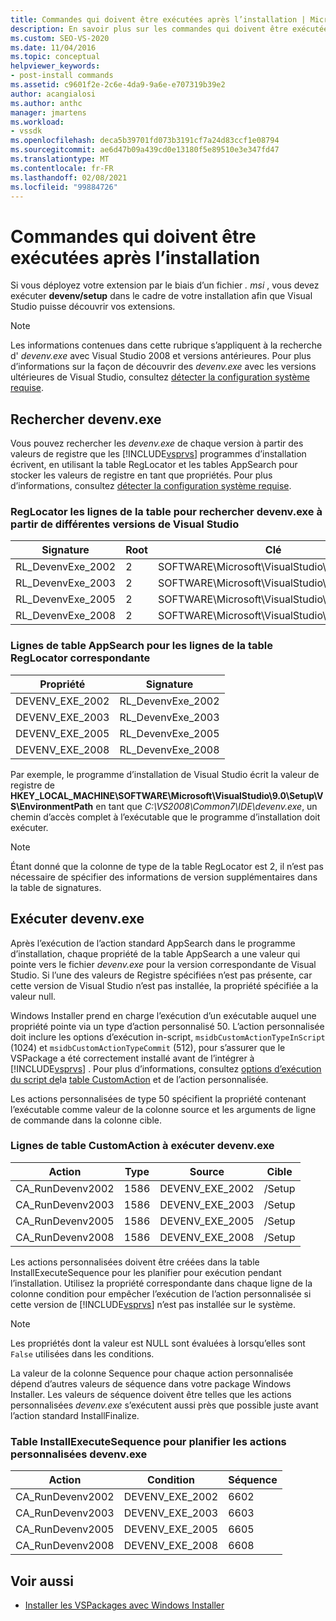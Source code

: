 ```yaml
---
title: Commandes qui doivent être exécutées après l’installation | Microsoft Docs
description: En savoir plus sur les commandes qui doivent être exécutées dans le cadre de l’installation d’une extension déployée via un fichier. msi dans Visual Studio.
ms.custom: SEO-VS-2020
ms.date: 11/04/2016
ms.topic: conceptual
helpviewer_keywords:
- post-install commands
ms.assetid: c9601f2e-2c6e-4da9-9a6e-e707319b39e2
author: acangialosi
ms.author: anthc
manager: jmartens
ms.workload:
- vssdk
ms.openlocfilehash: deca5b39701fd073b3191cf7a24d83ccf1e08794
ms.sourcegitcommit: ae6d47b09a439cd0e13180f5e89510e3e347fd47
ms.translationtype: MT
ms.contentlocale: fr-FR
ms.lasthandoff: 02/08/2021
ms.locfileid: "99884726"
---
```

# <a name="commands-that-must-be-run-after-installation"></a>Commandes qui doivent être exécutées après l’installation
Si vous déployez votre extension par le biais d’un fichier *. msi* , vous devez exécuter **devenv/setup** dans le cadre de votre installation afin que Visual Studio puisse découvrir vos extensions.

> [!NOTE]
> Les informations contenues dans cette rubrique s’appliquent à la recherche d' *devenv.exe* avec Visual Studio 2008 et versions antérieures. Pour plus d’informations sur la façon de découvrir des *devenv.exe* avec les versions ultérieures de Visual Studio, consultez [détecter la configuration système requise](../../extensibility/internals/detecting-system-requirements.md).

## <a name="find-devenvexe"></a>Rechercher devenv.exe
 Vous pouvez rechercher les *devenv.exe* de chaque version à partir des valeurs de registre que les [!INCLUDE[vsprvs](../../code-quality/includes/vsprvs_md.md)] programmes d’installation écrivent, en utilisant la table RegLocator et les tables AppSearch pour stocker les valeurs de registre en tant que propriétés. Pour plus d’informations, consultez [détecter la configuration système requise](../../extensibility/internals/detecting-system-requirements.md).

### <a name="reglocator-table-rows-to-locate-devenvexe-from-different-versions-of-visual-studio"></a>RegLocator les lignes de la table pour rechercher devenv.exe à partir de différentes versions de Visual Studio

|Signature|Root|Clé|Nom|Type|
|-----------------|----------|---------|----------|----------|
|RL_DevenvExe_2002|2|SOFTWARE\Microsoft\VisualStudio\7.0\Setup\VS|EnvironmentPath|2|
|RL_DevenvExe_2003|2|SOFTWARE\Microsoft\VisualStudio\7.1\Setup\VS|EnvironmentPath|2|
|RL_DevenvExe_2005|2|SOFTWARE\Microsoft\VisualStudio\8.0\Setup\VS|EnvironmentPath|2|
|RL_DevenvExe_2008|2|SOFTWARE\Microsoft\VisualStudio\9.0\Setup\VS|EnvironmentPath|2|

### <a name="appsearch-table-rows-for-corresponding-reglocator-table-rows"></a>Lignes de table AppSearch pour les lignes de la table RegLocator correspondante

|Propriété|Signature|
|--------------|-----------------|
|DEVENV_EXE_2002|RL_DevenvExe_2002|
|DEVENV_EXE_2003|RL_DevenvExe_2003|
|DEVENV_EXE_2005|RL_DevenvExe_2005|
|DEVENV_EXE_2008|RL_DevenvExe_2008|

 Par exemple, le programme d’installation de Visual Studio écrit la valeur de registre de **HKEY_LOCAL_MACHINE\SOFTWARE\Microsoft\VisualStudio\9.0\Setup\VS\EnvironmentPath** en tant que *C:\VS2008\Common7\IDE\devenv.exe*, un chemin d’accès complet à l’exécutable que le programme d’installation doit exécuter.

> [!NOTE]
> Étant donné que la colonne de type de la table RegLocator est 2, il n’est pas nécessaire de spécifier des informations de version supplémentaires dans la table de signatures.

## <a name="run-devenvexe"></a>Exécuter devenv.exe
 Après l’exécution de l’action standard AppSearch dans le programme d’installation, chaque propriété de la table AppSearch a une valeur qui pointe vers le fichier *devenv.exe* pour la version correspondante de Visual Studio. Si l’une des valeurs de Registre spécifiées n’est pas présente, car cette version de Visual Studio n’est pas installée, la propriété spécifiée a la valeur null.

 Windows Installer prend en charge l’exécution d’un exécutable auquel une propriété pointe via un type d’action personnalisé 50. L’action personnalisée doit inclure les options d’exécution in-script, `msidbCustomActionTypeInScript` (1024) et `msidbCustomActionTypeCommit` (512), pour s’assurer que le VSPackage a été correctement installé avant de l’intégrer à [!INCLUDE[vsprvs](../../code-quality/includes/vsprvs_md.md)] . Pour plus d’informations, consultez [options d’exécution du script de](/windows/desktop/msi/custom-action-in-script-execution-options)la [table CustomAction](/windows/desktop/msi/customaction-table) et de l’action personnalisée.

 Les actions personnalisées de type 50 spécifient la propriété contenant l’exécutable comme valeur de la colonne source et les arguments de ligne de commande dans la colonne cible.

### <a name="customaction-table-rows-to-run-devenvexe"></a>Lignes de table CustomAction à exécuter devenv.exe

|Action|Type|Source|Cible|
|------------|----------|------------|------------|
|CA_RunDevenv2002|1586|DEVENV_EXE_2002|/Setup|
|CA_RunDevenv2003|1586|DEVENV_EXE_2003|/Setup|
|CA_RunDevenv2005|1586|DEVENV_EXE_2005|/Setup|
|CA_RunDevenv2008|1586|DEVENV_EXE_2008|/Setup|

 Les actions personnalisées doivent être créées dans la table InstallExecuteSequence pour les planifier pour exécution pendant l’installation. Utilisez la propriété correspondante dans chaque ligne de la colonne condition pour empêcher l’exécution de l’action personnalisée si cette version de [!INCLUDE[vsprvs](../../code-quality/includes/vsprvs_md.md)] n’est pas installée sur le système.

> [!NOTE]
> Les propriétés dont la valeur est NULL sont évaluées à lorsqu’elles sont `False` utilisées dans les conditions.

 La valeur de la colonne Sequence pour chaque action personnalisée dépend d’autres valeurs de séquence dans votre package Windows Installer. Les valeurs de séquence doivent être telles que les actions personnalisées *devenv.exe* s’exécutent aussi près que possible juste avant l’action standard InstallFinalize.

### <a name="installexecutesequence-table-to-schedule-the-devenvexe-custom-actions"></a>Table InstallExecuteSequence pour planifier les actions personnalisées devenv.exe

|Action|Condition|Séquence|
|------------|---------------|--------------|
|CA_RunDevenv2002|DEVENV_EXE_2002|6602|
|CA_RunDevenv2003|DEVENV_EXE_2003|6603|
|CA_RunDevenv2005|DEVENV_EXE_2005|6605|
|CA_RunDevenv2008|DEVENV_EXE_2008|6608|

## <a name="see-also"></a>Voir aussi
- [Installer les VSPackages avec Windows Installer](../../extensibility/internals/installing-vspackages-with-windows-installer.md)
